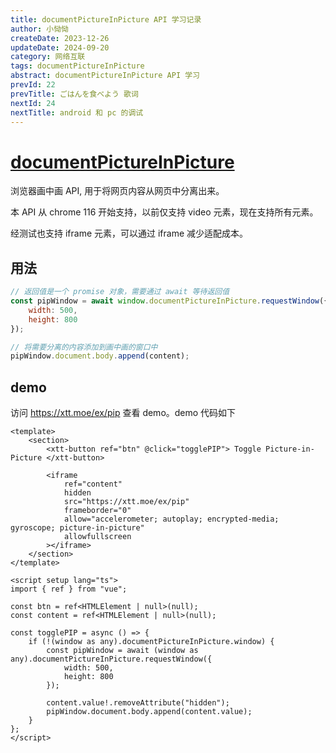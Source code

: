```yaml
---
title: documentPictureInPicture API 学习记录
author: 小恸恸
createDate: 2023-12-26
updateDate: 2024-09-20
category: 网络互联
tags: documentPictureInPicture
abstract: documentPictureInPicture API 学习
prevId: 22
prevTitle: ごはんを食べよう 歌词
nextId: 24
nextTitle: android 和 pc 的调试
---
```


# [documentPictureInPicture](https://developer.mozilla.org/en-US/docs/Web/API/DocumentPictureInPicture)

浏览器画中画 API, 用于将网页内容从网页中分离出来。

本 API 从 chrome 116 开始支持，以前仅支持 video 元素，现在支持所有元素。

经测试也支持 iframe 元素，可以通过 iframe 减少适配成本。

## 用法

```js
// 返回值是一个 promise 对象，需要通过 await 等待返回值
const pipWindow = await window.documentPictureInPicture.requestWindow({
	width: 500,
	height: 800
});

// 将需要分离的内容添加到画中画的窗口中
pipWindow.document.body.append(content);
```

## demo

访问 <a href="/ex/pip" target="_blank">https://xtt.moe/ex/pip</a> 查看 demo。demo 代码如下

```vue
<template>
	<section>
		<xtt-button ref="btn" @click="togglePIP"> Toggle Picture-in-Picture </xtt-button>

		<iframe
			ref="content"
			hidden
			src="https://xtt.moe/ex/pip"
			frameborder="0"
			allow="accelerometer; autoplay; encrypted-media; gyroscope; picture-in-picture"
			allowfullscreen
		></iframe>
	</section>
</template>

<script setup lang="ts">
import { ref } from "vue";

const btn = ref<HTMLElement | null>(null);
const content = ref<HTMLElement | null>(null);

const togglePIP = async () => {
	if (!(window as any).documentPictureInPicture.window) {
		const pipWindow = await (window as any).documentPictureInPicture.requestWindow({
			width: 500,
			height: 800
		});

		content.value!.removeAttribute("hidden");
		pipWindow.document.body.append(content.value);
	}
};
</script>
```

